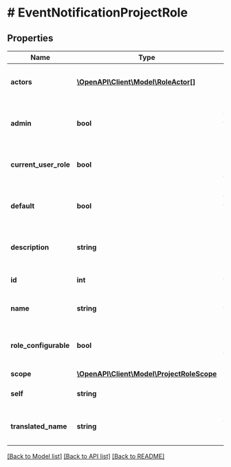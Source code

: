 # # EventNotificationProjectRole

## Properties

Name | Type | Description | Notes
------------ | ------------- | ------------- | -------------
**actors** | [**\OpenAPI\Client\Model\RoleActor[]**](RoleActor.md) | The list of users who act in this role. | [optional] [readonly]
**admin** | **bool** | Whether this role is the admin role for the project. | [optional] [readonly]
**current_user_role** | **bool** | Whether the calling user is part of this role. | [optional]
**default** | **bool** | Whether this role is the default role for the project | [optional] [readonly]
**description** | **string** | The description of the project role. | [optional] [readonly]
**id** | **int** | The ID of the project role. | [optional] [readonly]
**name** | **string** | The name of the project role. | [optional]
**role_configurable** | **bool** | Whether the roles are configurable for this project. | [optional] [readonly]
**scope** | [**\OpenAPI\Client\Model\ProjectRoleScope**](ProjectRoleScope.md) |  | [optional]
**self** | **string** | The URL the project role details. | [optional] [readonly]
**translated_name** | **string** | The translated name of the project role. | [optional]

[[Back to Model list]](../../README.md#models) [[Back to API list]](../../README.md#endpoints) [[Back to README]](../../README.md)

